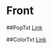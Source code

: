 # Front

##PopTxt
[Link](https://git-adrien.github.io/Front/popTxt/)


##ColorTxt
[Link](https://git-adrien.github.io/Front/colorTxt/)
